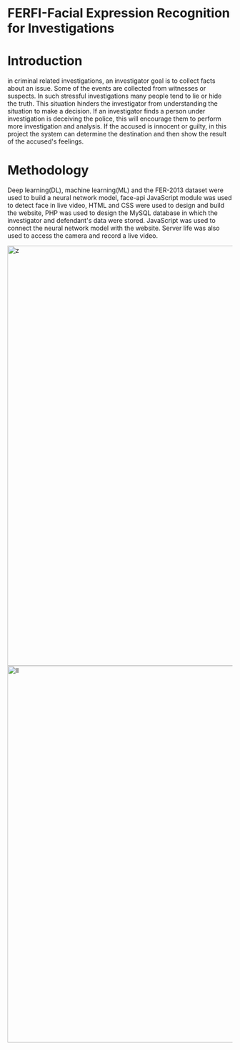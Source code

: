 # FERFI-Facial Expression Recognition for Investigations 
# Introduction
in criminal related investigations, an investigator goal is to collect facts about an issue. Some of the events are collected from witnesses or suspects. In such stressful investigations many people tend to lie or hide the truth. This situation hinders the investigator from understanding the situation to make a decision. If an investigator finds a person under investigation is deceiving the police, this will encourage them to perform more investigation and analysis. If the accused is innocent or guilty, in this project the system can determine the destination and then show the result of the accused's feelings.
# Methodology
Deep learning(DL), machine learning(ML) and the FER-2013 dataset were used to build a neural network model, face-api JavaScript module was used to detect face in live video, HTML and CSS were used to design and build the website, PHP was used to design the MySQL database in which the investigator and defendant's data were stored. JavaScript was used to connect the neural network model with the website. Server life was also used to access the camera and record a live video.

<img width="941" alt="z" src="https://user-images.githubusercontent.com/89587480/159255815-c18445b1-3657-471a-b581-323c3266700d.png">
<img width="844" alt="ll" src="https://user-images.githubusercontent.com/89587480/159255877-c4640098-57b0-4791-9c96-f0c3d2fa7407.png">

